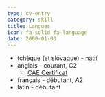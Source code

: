 ```yaml
---
type: cv-entry
category: skill
title: Langues
icon: fa-solid fa-language
date: 2000-01-03
---
```

- tchèque (et slovaque) - natif
- anglais - courant, C2
    - [CAE Certificat](/media/docs/cv/cae.pdf)
- français - débutant, A2
- latin - débutant
